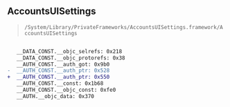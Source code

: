 ## AccountsUISettings

> `/System/Library/PrivateFrameworks/AccountsUISettings.framework/AccountsUISettings`

```diff

   __DATA_CONST.__objc_selrefs: 0x218
   __DATA_CONST.__objc_protorefs: 0x38
   __AUTH_CONST.__auth_got: 0x9b0
-  __AUTH_CONST.__auth_ptr: 0x528
+  __AUTH_CONST.__auth_ptr: 0x550
   __AUTH_CONST.__const: 0x1b68
   __AUTH_CONST.__objc_const: 0xfe0
   __AUTH.__objc_data: 0x370

```
